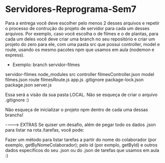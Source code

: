 # Servidores-Reprograma-Sem7

Para a entrega você deve escolher pelo menos 2 desses arquivos e repetir o processo de contrução do projeto de servidor para cada um desses arquivos.
Por exemplo, caso você escolha o de filmes e o de plantas, para cada um deles você deve criar uma branch no seu repositório e criar um projeto do zero para ele, com uma pasta src que possui controller, model e route, usando os mesmo pacotes npm que usamos em aula (nodemon e express).

- Exemplo:
branch servidor-filmes

servidor-filmes
    node_modules
    src
        controller
            filmesController.json
        model
            filmes.json
        route
            filmesRoute.js
        app.js
    .gitignore
    package-lock.json
    package.json
    server.js

Essa será a visão da sua pasta LOCAL. Não se esqueça de criar o arquivo .gitignore :)

Não esqueça de inicializar o projeto npm dentro de cada uma dessas branchs!

----> EXTRAS
Se quiser um desafio, além de pegar todo os dados .json para listar na rota /tarefas, você pode:

Fazer um método para listar tarefas a partir do nome do colaborador (por exemplo, getByNomeColaborador); pelo id (por exmplo, getById) e outros dados específicos do seu .json ou do .json de tarefas que usamos em aula :)
